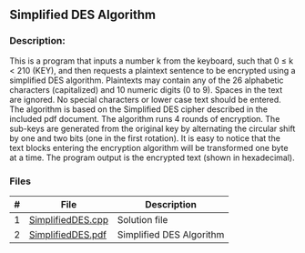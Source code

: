 ## Simplified DES Algorithm  
### Description:

This is a program that inputs a number k from the keyboard, such that 0 ≤ k < 210 (KEY),
and then requests a plaintext sentence to be encrypted using a simplified DES algorithm.
Plaintexts may contain any of the 26 alphabetic characters (capitalized) and 10 numeric
digits (0 to 9). Spaces in the text are ignored. No special characters or lower case
text should be entered. The algorithm is based on the Simplified DES cipher
described in the included pdf document. The algorithm
runs 4 rounds of encryption. The sub-keys are generated from the original key
by alternating the circular shift by one and two bits (one in the first rotation). It is easy to
notice that the text blocks entering the encryption algorithm will be transformed one byte
at a time. The program output is the encrypted text (shown in hexadecimal).
    

### Files

|   #   | File                                    | Description                                                |
| :---: | --------------------------------------- | ---------------------------------------------------------- |
|   1   | [SimplifiedDES.cpp](./SimplifiedDES.cpp)| Solution file                                              |
|   2   | [SimplifiedDES.pdf](./SimplifiedDES.pdf)| Simplified DES Algorithm                                   |
